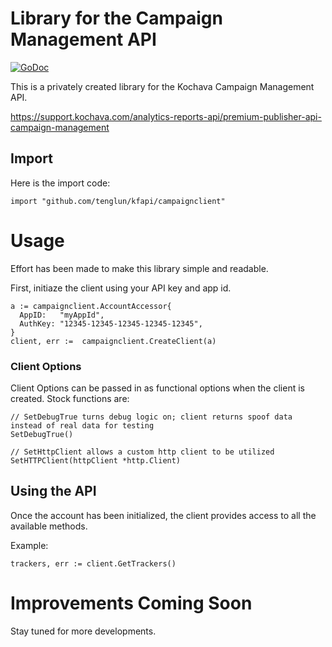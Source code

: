 # Library for the Campaign Management API

[![GoDoc](https://godoc.org/github.com/TengLun/kapiLib/campaignClient?status.svg)](https://godoc.org/github.com/TengLun/kapiLib/campaignClient)


This is a privately created library for the Kochava Campaign Management API.


https://support.kochava.com/analytics-reports-api/premium-publisher-api-campaign-management

## Import

Here is the import code:

```golang
import "github.com/tenglun/kfapi/campaignclient"
```

# Usage

Effort has been made to make this library simple and readable.

First, initiaze the client using your API key and app id.

```golang
a := campaignclient.AccountAccessor{
  AppID:   "myAppId",
  AuthKey: "12345-12345-12345-12345-12345",
}
client, err := 	campaignclient.CreateClient(a)
```

### Client Options
Client Options can be passed in as functional options when the client is created. Stock functions are:
```golang
// SetDebugTrue turns debug logic on; client returns spoof data instead of real data for testing
SetDebugTrue()

// SetHttpClient allows a custom http client to be utilized
SetHTTPClient(httpClient *http.Client)

```

## Using the API

Once the account has been initialized, the client provides access to all the available methods.

Example:

```golang
trackers, err := client.GetTrackers()
```

# Improvements Coming Soon

Stay tuned for more developments.
